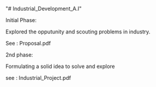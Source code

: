 "# Industrial_Development_A.I" 

Initial Phase:

  Explored the opputunity  and scouting problems in industry.
  
  See : Proposal.pdf
  
2nd phase:

  Formulating a solid idea to solve and explore
  
  see : Industrial_Project.pdf
